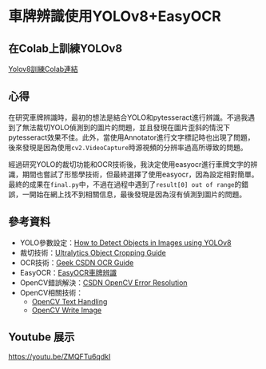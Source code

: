 # 車牌辨識使用YOLOv8+EasyOCR
## 在Colab上訓練YOLOv8
[Yolov8訓練Colab連結](https://colab.research.google.com/drive/1424vL3lo8Kp7ebcPzBUb2cdHOaLxm-XB)

## 心得
在研究車牌辨識時，最初的想法是結合YOLO和pytesseract進行辨識。不過我遇到了無法裁切YOLO偵測到的圖片的問題，並且發現在圖片歪斜的情況下pytesseract效果不佳。此外，當使用Annotator進行文字標記時也出現了問題，後來發現是因為使用`cv2.VideoCapture`時源視頻的分辨率過高所導致的問題。

經過研究YOLO的裁切功能和OCR技術後，我決定使用easyocr進行車牌文字的辨識，期間也嘗試了形態學技術，但最終選擇了使用easyocr，因為設定相對簡單。最終的成果在`final.py`中，不過在過程中遇到了`result[0] out of range`的錯誤，一開始在網上找不到相關信息，最後發現是因為沒有偵測到圖片的問題。

## 參考資料
- YOLO參數設定：[How to Detect Objects in Images using YOLOv8](https://www.freecodecamp.org/news/how-to-detect-objects-in-images-using-yolov8/)
- 裁切技術：[Ultralytics Object Cropping Guide](https://docs.ultralytics.com/zh/guides/object-cropping/#visuals)
- OCR技術：[Geek CSDN OCR Guide](https://geek.csdn.net/658a81a0dafaf23eeaee3b9c.html?dp_token=eyJ0eXAiOiJKV1QiLCJhbGciOiJIUzI1NiJ9.eyJpZCI6NTAxMDg2OSwiZXhwIjoxNzE4NzgzNTE4LCJpYXQiOjE3MTgxNzg3MTgsInVzZXJuYW1lIjoid2VpbHVuaDcifQ.cw0hcbXWUMGZGVH6dWhLFOJhPd2LEyIzEqA-_d3TybE)
- EasyOCR：[EasyOCR車牌辨識](https://chtseng.wordpress.com/2020/11/04/%E5%8B%95%E6%85%8B%E8%BB%8A%E7%89%8C%E8%BE%A8%E8%AD%98%E8%88%87easyocr/)
- OpenCV錯誤解決：[CSDN OpenCV Error Resolution](https://blog.csdn.net/tsyccnh/article/details/102915803)
- OpenCV相關技術：
  - [OpenCV Text Handling](https://steam.oxxostudio.tw/category/python/ai/opencv-text.html)
  - [OpenCV Write Image](https://steam.oxxostudio.tw/category/python/ai/opencv-write-image.html)
## Youtube 展示
 https://youtu.be/ZMQFTu6qdkI

